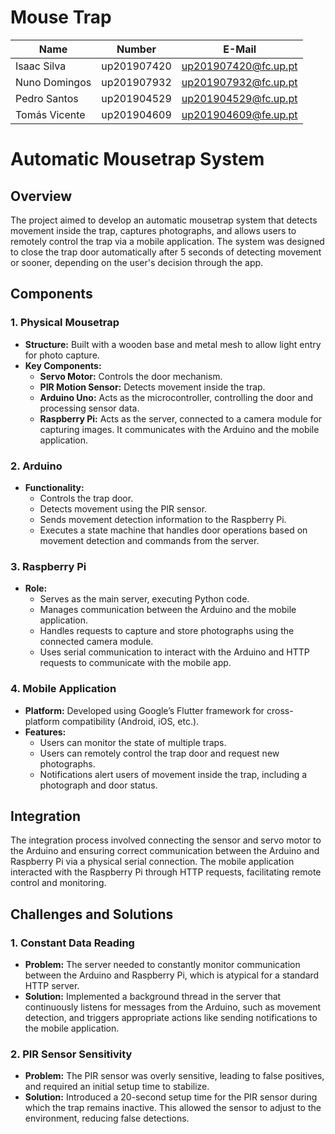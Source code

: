 # Mouse Trap

| Name          | Number        | E-Mail               |
|---------------|---------------|----------------------|
| Isaac Silva   | up201907420 | up201907420@fc.up.pt |
| Nuno Domingos | up201907932   | up201907932@fc.up.pt |
| Pedro Santos  | up201904529   | up201904529@fc.up.pt |
| Tomás Vicente | up201904609   | up201904609@fe.up.pt |

# Automatic Mousetrap System

## Overview
The project aimed to develop an automatic mousetrap system that detects movement inside the trap, captures photographs, and allows users to remotely control the trap via a mobile application. The system was designed to close the trap door automatically after 5 seconds of detecting movement or sooner, depending on the user's decision through the app.

## Components

### 1. **Physical Mousetrap**
- **Structure:** Built with a wooden base and metal mesh to allow light entry for photo capture.
- **Key Components:**
  - **Servo Motor:** Controls the door mechanism.
  - **PIR Motion Sensor:** Detects movement inside the trap.
  - **Arduino Uno:** Acts as the microcontroller, controlling the door and processing sensor data.
  - **Raspberry Pi:** Acts as the server, connected to a camera module for capturing images. It communicates with the Arduino and the mobile application.

### 2. **Arduino**
- **Functionality:**
  - Controls the trap door.
  - Detects movement using the PIR sensor.
  - Sends movement detection information to the Raspberry Pi.
  - Executes a state machine that handles door operations based on movement detection and commands from the server.

### 3. **Raspberry Pi**
- **Role:**
  - Serves as the main server, executing Python code.
  - Manages communication between the Arduino and the mobile application.
  - Handles requests to capture and store photographs using the connected camera module.
  - Uses serial communication to interact with the Arduino and HTTP requests to communicate with the mobile app.

### 4. **Mobile Application**
- **Platform:** Developed using Google’s Flutter framework for cross-platform compatibility (Android, iOS, etc.).
- **Features:**
  - Users can monitor the state of multiple traps.
  - Users can remotely control the trap door and request new photographs.
  - Notifications alert users of movement inside the trap, including a photograph and door status.

## Integration
The integration process involved connecting the sensor and servo motor to the Arduino and ensuring correct communication between the Arduino and Raspberry Pi via a physical serial connection. The mobile application interacted with the Raspberry Pi through HTTP requests, facilitating remote control and monitoring.

## Challenges and Solutions

### 1. **Constant Data Reading**
- **Problem:** The server needed to constantly monitor communication between the Arduino and Raspberry Pi, which is atypical for a standard HTTP server.
- **Solution:** Implemented a background thread in the server that continuously listens for messages from the Arduino, such as movement detection, and triggers appropriate actions like sending notifications to the mobile application.

### 2. **PIR Sensor Sensitivity**
- **Problem:** The PIR sensor was overly sensitive, leading to false positives, and required an initial setup time to stabilize.
- **Solution:** Introduced a 20-second setup time for the PIR sensor during which the trap remains inactive. This allowed the sensor to adjust to the environment, reducing false detections.
